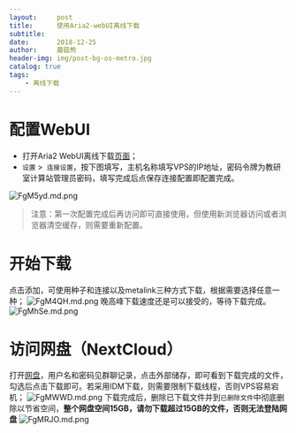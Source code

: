 ```yaml
---
layout:     post
title:      使用Aria2-webUI离线下载
subtitle:   
date:       2018-12-25
author:     蘑菇熊
header-img: img/post-bg-os-metro.jpg
catalog: true
tags:
    - 离线下载
---
```


# 配置WebUI

- 打开Aria2 WebUI离线下载[页面](http://xxwu1990.tk/webui/)；
- `设置` >` 连接设置`，按下图填写，主机名称填写VPS的IP地址，密码令牌为教研室计算站管理员密码，填写完成后点保存连接配置即配置完成。

![FgM5yd.md.png](https://s1.ax1x.com/2018/12/25/FgM5yd.png)


> 注意：第一次配置完成后再访问即可直接使用，但使用新浏览器访问或者浏览器清空缓存，则需要重新配置。
# 开始下载

点击添加，可使用种子和连接以及metalink三种方式下载，根据需要选择任意一种；
![FgM4QH.md.png](https://s1.ax1x.com/2018/12/25/FgM4QH.png)
晚高峰下载速度还是可以接受的，等待下载完成。
![FgMhSe.md.png](https://s1.ax1x.com/2018/12/25/FgMhSe.md.png)

# 访问网盘（NextCloud）

打开[网盘](http://pan.wuxiaoxiong.top)，用户名和密码见群聊记录，点击外部储存，即可看到下载完成的文件，勾选后点击下载即可。若采用IDM下载，则需要限制下载线程，否则VPS容易宕机；
![FgMWWD.md.png](https://s1.ax1x.com/2018/12/25/FgMWWD.md.png)
下载完成后，删除已下载文件并到`已删除文件`中彻底删除以节省空间，**整个网盘空间15GB，请勿下载超过15GB的文件，否则无法登陆网盘**
![FgMRJO.md.png](https://s1.ax1x.com/2018/12/25/FgMRJO.md.png)